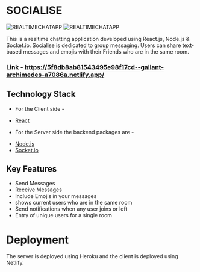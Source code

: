 # SOCIALISE

![REALTIMECHATAPP](https://github.com/UV-3/REALTIME-CHAT-APP/blob/master/src/Screenshot%202021-07-19%20at%206.01.42%20PM.png)
![REALTIMECHATAPP](https://github.com/UV-3/REALTIME-CHAT-APP/blob/master/src/Screenshot%202021-07-19%20at%205.53.42%20PM.png)

This is a realtime chatting application developed using
React.js, Node.js & Socket.io. Socialise is dedicated to 
group messaging. Users can share text-based messages and
emojis with their Friends who are in the same room.

### Link - https://5f8db8ab81543495e98f17cd--gallant-archimedes-a7086a.netlify.app/

## Technology Stack

* For the Client side - 
- [React](https://reactjs.org/)
* For the Server side the backend packages are -
- [Node.js](https://nodejs.org/en/)
- [Socket.io](https://socket.io/)

## Key Features

- Send Messages
- Receive Messages
- Include Emojis in your messages
- shows current users who are in the same room 
- Send notifications when any user joins or left
- Entry of unique users for a single room

# Deployment
The server is deployed using Heroku and the client is deployed using Netlify.
